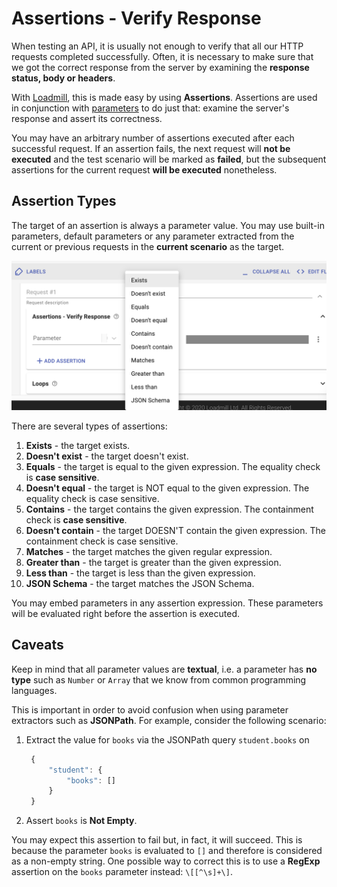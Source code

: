 # Assertions - Verify Response

When testing an API, it is usually not enough to verify that all our HTTP requests completed successfully. Often, it is necessary to make sure that we got the correct response from the server by examining the **response status, body or headers**.

With [Loadmill](https://www.loadmill.com), this is made easy by using **Assertions**. Assertions are used in conjunction with [parameters](./) to do just that: examine the server's response and assert its correctness.

You may have an arbitrary number of assertions executed after each successful request. If an assertion fails, the next request will **not be executed** and the test scenario will be marked as **failed**, but the subsequent assertions for the current request **will be executed** nonetheless.

## Assertion Types

The target of an assertion is always a parameter value. You may use built-in parameters, default parameters or any parameter extracted from the current or previous requests in the **current scenario** as the target.

![](../../../.gitbook/assets/screen-shot-2020-11-25-at-16.51.09.png)

There are several types of assertions:

1. **Exists** - the target exists.
2. **Doesn't exist** - the target doesn't exist.
3. **Equals** - the target is equal to the given expression. The equality check is **case sensitive**.
4. **Doesn't equal** - the target is NOT equal to the given expression. The equality check is case sensitive.
5. **Contains** - the target contains the given expression. The containment check is **case sensitive**.
6. **Doesn't contain** - the target DOESN'T contain the given expression. The containment check is case sensitive.
7. **Matches** - the target matches the given regular expression.
8. **Greater than** - the target is greater than the given expression.
9. **Less than** - the target is less than the given expression.
10. **JSON Schema** - the target matches the JSON Schema.

You may embed parameters in any assertion expression. These parameters will be evaluated right before the assertion is executed.

## Caveats

Keep in mind that all parameter values are **textual**, i.e. a parameter has **no type** such as `Number` or `Array` that we know from common programming languages.

This is important in order to avoid confusion when using parameter extractors such as **JSONPath**. For example, consider the following scenario:

1. Extract the value for `books` via the JSONPath query `student.books` on

   ```javascript
    {
        "student": {
            "books": []
        }
    }
   ```

2. Assert `books` is **Not Empty**.

You may expect this assertion to fail but, in fact, it will succeed. This is because the parameter `books` is evaluated to `[]` and therefore is considered as a non-empty string. One possible way to correct this is to use a **RegExp** assertion on the `books` parameter instead: `\[[^\s]+\]`.

